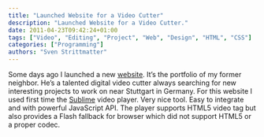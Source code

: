 ```yaml
---
title: "Launched Website for a Video Cutter"
description: "Launched Website for a Video Cutter."
date: 2011-04-23T09:42:24+01:00
tags: ["Video", "Editing", "Project", "Web", "Design", "HTML", "CSS"]
categories: ["Programming"]
authors: "Sven Strittmatter"
---
```


Some days  ago I launched  a new [website][1]. It’s  the portfolio of  my former
neighbor.  He’s  a talented  digital  video  cutter  always searching  for  new
interesting projects  to work on near  Stuttgart in Germany. For  this website I
used  first  time  the  [Sublime][2]  video player.  Very  nice  tool.  Easy  to
integrate and  with powerful  JavaScript API. The  player supports  HTML5 video
tag but also provides  a Flash fallback for browser which  did not support HTML5
or a proper codec.

[1]: http://www.lugagne.de/
[2]: http://sublimevideo.net/